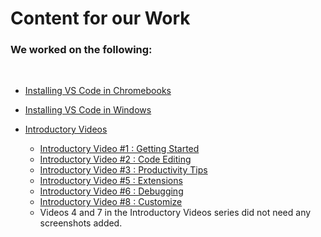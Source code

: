 # Content for our Work

### We worked on the following:
<br>

- <a href = "Installing VS Code in Chromebooks/install_in_Chromebook.md">Installing VS Code in Chromebooks</a>

- <a href="/VS Code Windows Installation/">Installing VS Code in Windows</a>
- <a href="Introductory Videos/">Introductory Videos</a>
  - <a href="Introductory Videos/getting-started.md"> Introductory Video #1 : Getting Started</a>
  - <a href="Introductory Videos/code-editing.md"> Introductory Video #2 : Code Editing</a>
  - <a href="Introductory Videos/productivity-tips.md">Introductory Video #3 : Productivity Tips</a>
  - <a href="Introductory Videos/extensions.md">Introductory Video #5 : Extensions</a>
  - <a href="Introductory Videos/debugging.md">Introductory Video #6 : Debugging</a>
  - <a href="Introductory Videos/customize.md">Introductory Video #8 : Customize</a>
  - Videos 4 and 7 in the Introductory Videos series did not need any screenshots added.
